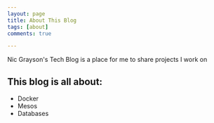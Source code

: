 ```yaml
---
layout: page
title: About This Blog
tags: [about]
comments: true

---
```


Nic Grayson's Tech Blog is a place for me to share projects I work on

## This blog is all about:

* Docker
* Mesos
* Databases
